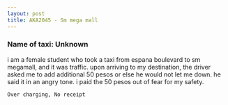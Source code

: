 ```yaml
---
layout: post
title: AKA2045 - Sm mega mall
---
```


### Name of taxi: Unknown

i am a female student who took a taxi from espana boulevard to sm megamall, and it was traffic. upon arriving to my destination, the driver asked me to add additional 50 pesos or else he would not let me down. he said it in an angry tone. i paid the 50 pesos out of fear for my safety.

```Over charging, No receipt```
